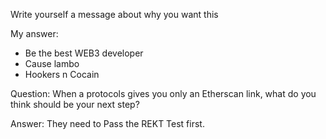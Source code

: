 Write yourself a message about why you want this

My answer:
- Be the best WEB3 developer
- Cause lambo
- Hookers n Cocain

Question: When a protocols gives you only an Etherscan link,
 what do you think should be your next step?

 Answer: They need to Pass the REKT Test first.